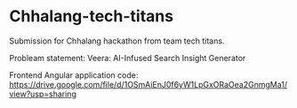 # Chhalang-tech-titans
Submission for Chhalang hackathon from team tech titans.

Probleam statement: Veera: AI-Infused Search Insight Generator

Frontend Angular application code: https://drive.google.com/file/d/1OSmAiEnJ0f6yW1LpGxORaOea2GnmgMa1/view?usp=sharing
